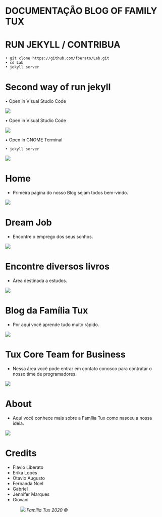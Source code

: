 # DOCUMENTAÇÃO BLOG OF FAMILY TUX

 
 # RUN JEKYLL / CONTRIBUA
   
    
    • git clone https://github.com/fberato/Lab.git
    • cd Lab
    • jekyll server

# Second way of run jekyll 
   • Open in Visual Studio Code

   ![](screen/cap07.png)

  • Open in Visual Studio Code
    
   ![](screen/cap08.png)

  • Open in GNOME Terminal
    
    
    • jekyll server

   ![](screen/cap09.png)

# Home
 - Primeira pagina do nosso Blog sejam todos bem-vindo.
 
 ![](screen/cap01.png)

# Dream Job 
 - Encontre o emprego dos seus sonhos. 
 
 ![](screen/cap02.png)
# Encontre diversos livros
  - Àrea destinada a estudos. 

 ![](screen/cap03.png)
# Blog da Família Tux
  - Por aqui você aprende tudo muito rápido.

 ![](screen/cap04.png)
# Tux Core Team for Business 
  - Nessa área você pode entrar em contato conosco para contratar o nosso time de programadores.

 ![](screen/cap05.png)
# About
  - Aqui você conhece mais sobre a Família Tux como nasceu a nossa ideia.

 ![](screen/cap06.png)

# Credits
 <ul>
  <li>Flavio Liberato</li>
  <li>Erika Lopes</li>
  <li>Otavio Augusto</li>
  <li>Fernanda Noel</li>
  <li>Gabriel</li>
  <li>Jennifer Marques</li>
  <li>Giovani</li>
  
  
  

  


 <ul>
  

 ![](assets/img/template.jpg)
 <em>Família Tux 2020 ©</em>
# 
